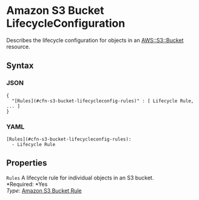 # Amazon S3 Bucket LifecycleConfiguration<a name="aws-properties-s3-bucket-lifecycleconfig"></a>

Describes the lifecycle configuration for objects in an [ AWS::S3::Bucket](aws-properties-s3-bucket.md) resource\.

## Syntax<a name="w3ab2c21c14e1540b5"></a>

### JSON<a name="aws-properties-s3-bucket-lifecycleconfig-syntax.json"></a>

```
{
  "[Rules](#cfn-s3-bucket-lifecycleconfig-rules)" : [ Lifecycle Rule, ... ]
}
```

### YAML<a name="aws-properties-s3-bucket-lifecycleconfig-syntax.yaml"></a>

```
[Rules](#cfn-s3-bucket-lifecycleconfig-rules):
  - Lifecycle Rule
```

## Properties<a name="w3ab2c21c14e1540b7"></a>

`Rules`  <a name="cfn-s3-bucket-lifecycleconfig-rules"></a>
A lifecycle rule for individual objects in an S3 bucket\.  
*Required: *Yes  
*Type*: [Amazon S3 Bucket Rule](aws-properties-s3-bucket-lifecycleconfig-rule.md)